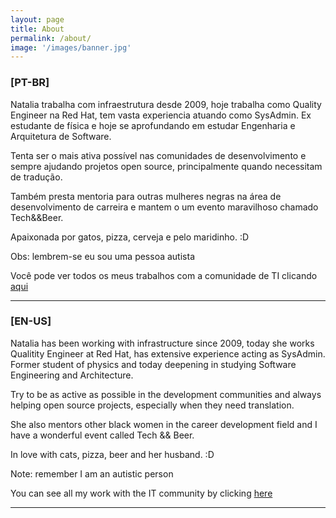 ```yaml
---
layout: page
title: About
permalink: /about/
image: '/images/banner.jpg'
---
```


### [PT-BR]
Natalia trabalha com infraestrutura desde 2009, hoje trabalha como Quality Engineer na Red Hat, tem vasta experiencia atuando como SysAdmin. Ex estudante de física e hoje se aprofundando em estudar Engenharia e Arquitetura de Software.

Tenta ser o mais ativa possível nas comunidades de desenvolvimento e sempre ajudando projetos open source, principalmente quando necessitam de tradução.

Também presta mentoria para outras mulheres negras na área de desenvolvimento de carreira e mantem o um evento maravilhoso chamado Tech&&Beer.

Apaixonada por gatos, pizza, cerveja e pelo maridinho. :D

Obs: lembrem-se eu sou uma pessoa autista

Você pode ver todos os meus trabalhos com a comunidade de TI clicando [aqui](https://github.com/shebangbash/Community-work/blob/master/README_PR_BR.md)

***

### [EN-US]
Natalia has been working with infrastructure since 2009, today she works Qualitity Engineer at Red Hat, has extensive experience acting as SysAdmin. Former student of physics and today deepening in studying Software Engineering and Architecture.

Try to be as active as possible in the development communities and always helping open source projects, especially when they need translation.

She also mentors other black women in the career development field and I have a wonderful event called Tech && Beer.

In love with cats, pizza, beer and her husband. :D

Note: remember I am an autistic person

You can see all my work with the IT community by clicking [here](https://github.com/shebangbash/Community-work/blob/master/README_EN_US.md)

***
